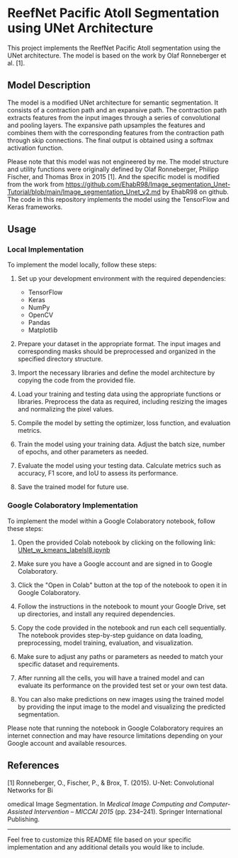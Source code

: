 # ReefNet Pacific Atoll Segmentation using UNet Architecture

This project implements the ReefNet Pacific Atoll segmentation using the UNet architecture. The model is based on the work by Olaf Ronneberger et al. [1].

## Model Description

The model is a modified UNet architecture for semantic segmentation. It consists of a contraction path and an expansive path. The contraction path extracts features from the input images through a series of convolutional and pooling layers. The expansive path upsamples the features and combines them with the corresponding features from the contraction path through skip connections. The final output is obtained using a softmax activation function.

Please note that this model was not engineered by me. The model structure and utility functions were originally defined by Olaf Ronneberger, Philipp Fischer, and Thomas Brox in 2015 [1]. And the specific model is modified from the work from https://github.com/EhabR98/Image_segmentation_Unet-Tutorial/blob/main/Image_segmentation_Unet_v2.md by EhabR98 on github. The code in this repository implements the model using the TensorFlow and Keras frameworks.

## Usage

### Local Implementation

To implement the model locally, follow these steps:

1. Set up your development environment with the required dependencies:
   - TensorFlow
   - Keras
   - NumPy
   - OpenCV
   - Pandas
   - Matplotlib

2. Prepare your dataset in the appropriate format. The input images and corresponding masks should be preprocessed and organized in the specified directory structure.

3. Import the necessary libraries and define the model architecture by copying the code from the provided file.

4. Load your training and testing data using the appropriate functions or libraries. Preprocess the data as required, including resizing the images and normalizing the pixel values.

5. Compile the model by setting the optimizer, loss function, and evaluation metrics.

6. Train the model using your training data. Adjust the batch size, number of epochs, and other parameters as needed.

7. Evaluate the model using your testing data. Calculate metrics such as accuracy, F1 score, and IoU to assess its performance.

8. Save the trained model for future use.

### Google Colaboratory Implementation

To implement the model within a Google Colaboratory notebook, follow these steps:

1. Open the provided Colab notebook by clicking on the following link: [UNet_w_kmeans_labelsl8.ipynb](https://colab.research.google.com/github/gordoncd/ReefNet/blob/main/UNet_w_kmeans_labelsl8.ipynb)

2. Make sure you have a Google account and are signed in to Google Colaboratory.

3. Click the "Open in Colab" button at the top of the notebook to open it in Google Colaboratory.

4. Follow the instructions in the notebook to mount your Google Drive, set up directories, and install any required dependencies.

5. Copy the code provided in the notebook and run each cell sequentially. The notebook provides step-by-step guidance on data loading, preprocessing, model training, evaluation, and visualization.

6. Make sure to adjust any paths or parameters as needed to match your specific dataset and requirements.

7. After running all the cells, you will have a trained model and can evaluate its performance on the provided test set or your own test data.

8. You can also make predictions on new images using the trained model by providing the input image to the model and visualizing the predicted segmentation.

Please note that running the notebook in Google Colaboratory requires an internet connection and may have resource limitations depending on your Google account and available resources.

## References

[1] Ronneberger, O., Fischer, P., & Brox, T. (2015). U-Net: Convolutional Networks for Bi

omedical Image Segmentation. In *Medical Image Computing and Computer-Assisted Intervention – MICCAI 2015* (pp. 234–241). Springer International Publishing.

---

Feel free to customize this README file based on your specific implementation and any additional details you would like to include.